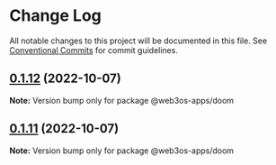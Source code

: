 # Change Log

All notable changes to this project will be documented in this file.
See [Conventional Commits](https://conventionalcommits.org) for commit guidelines.

## [0.1.12](https://github.com/web3os-org/web3os-apps/compare/@web3os-apps/doom@0.1.5...@web3os-apps/doom@0.1.12) (2022-10-07)

**Note:** Version bump only for package @web3os-apps/doom





## [0.1.11](https://github.com/web3os-org/web3os-apps/compare/@web3os-apps/doom@0.1.5...@web3os-apps/doom@0.1.11) (2022-10-07)

**Note:** Version bump only for package @web3os-apps/doom

